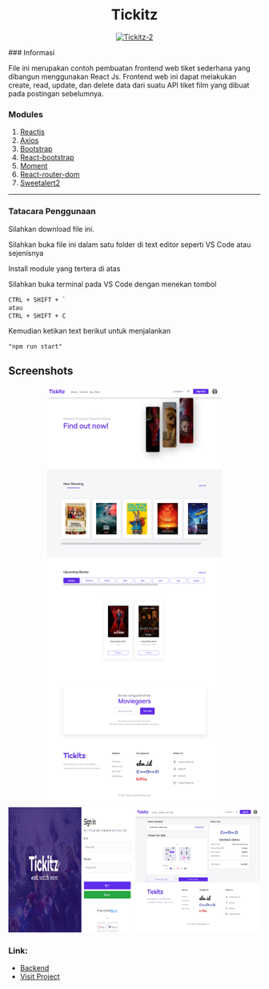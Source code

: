 <h1 align="center">Tickitz</h1>
<p align="center">
  <a href="https://booking-tickitz-film.netlify.app/" target="_blank"><img src="https://i.ibb.co/tzSzq4x/Tickitz-2.png" alt="Tickitz-2" border="0" /></a>
</p>
### Informasi

File ini merupakan contoh pembuatan frontend web tiket sederhana yang dibangun menggunakan React Js. Frontend web ini  dapat melakukan create, read, update, dan delete data dari suatu API tiket film yang dibuat pada postingan sebelumnya.

### Modules

1. [Reactjs]
2. [Axios]
3. [Bootstrap]
4. [React-bootstrap]
5. [Moment]
6. [React-router-dom]
7. [Sweetalert2]


---

[Reactjs]: https://www.npmjs.com/package/react
[Axios]: https://www.npmjs.com/package/axios
[Bootstrap]: https://www.npmjs.com/package/bootstrap
[React-bootstrap]: https://www.npmjs.com/package/react-bootstrap
[Moment]: https://www.npmjs.com/package/moment
[React-router-dom]: https://www.npmjs.com/package/react-router-dom
[Sweetalert2]: https://www.npmjs.com/package/sweetalert2




### Tatacara Penggunaan

Silahkan download file ini.

Silahkan buka file ini dalam satu folder di text editor  seperti VS Code atau sejenisnya

Install module yang tertera di atas

Silahkan buka terminal pada VS Code dengan menekan tombol
```
CTRL + SHIFT + `
atau
CTRL + SHIFT + C
```
Kemudian ketikan text berikut untuk menjalankan
```
"npm run start"
```

## Screenshots

<p align="center">
  <span>
    <img width="350" height="auto" src="https://github.com/nevalenaginda/Frontend-Tickitz-WebKu/blob/e3cca1e933b072c9edb7739b86a5a7898c1df081/display%20images/Home.png">   
    <img width="250" height="250" src="https://github.com/nevalenaginda/Frontend-Tickitz-WebKu/blob/e3cca1e933b072c9edb7739b86a5a7898c1df081/display%20images/Sign%20In.png">   
    <img width="250" height="250" src="https://github.com/nevalenaginda/Frontend-Tickitz-WebKu/blob/e3cca1e933b072c9edb7739b86a5a7898c1df081/display%20images/Order%20Ticket.png">   
  </span>
</p>

### Link:

- [Backend](https://github.com/nevalenaginda/Backend-Tickitz-WebKu)
- [Visit Project](https://tickitz-apps.netlify.app)


